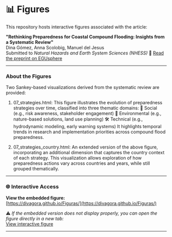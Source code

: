 # 📊 Figures

This repository hosts interactive figures associated with the article:

**"Rethinking Preparedness for Coastal Compound Flooding: Insights from a Systematic Review"**  
 Dina Gómez, Anna Scolobig, Manuel del Jesus  
Submitted to *Natural Hazards and Earth System Sciences (NHESS)*
🔗 [Read the preprint on EGUsphere](https://egusphere.copernicus.org/preprints/2025/egusphere-2025-262/)

---

###  About the Figures
Two Sankey-based visualizations derived from the systematic review are provided:
1. 07_strategies.html: This figure illustrates the evolution of preparedness strategies over time, classified into three thematic domains:
  🧠 Social (e.g., risk awareness, stakeholder engagement)
  🌿 Environmental (e.g., nature-based solutions, land use planning)
  🛠️ Technical (e.g., hydrodynamic modeling, early warning systems)
  It highlights temporal trends in research and implementation priorities across compound flood preparedness.

2. 07_strategies_country.html: An extended version of the above figure, incorporating an additional dimension that captures the country context of each strategy.
   This visualization allows exploration of how preparedness actions vary across countries and years, while still grouped thematically.


---

### 🌐 Interactive Access

**View the embedded figure:**  
[https://divagora.github.io/Figuras/](https://divagora.github.io/Figuras/)

⚠️ *If the embedded version does not display properly, you can open the figure directly in a new tab:*  
[View interactive figure](https://divagora.github.io/Figuras/07_strategies.html)

---

